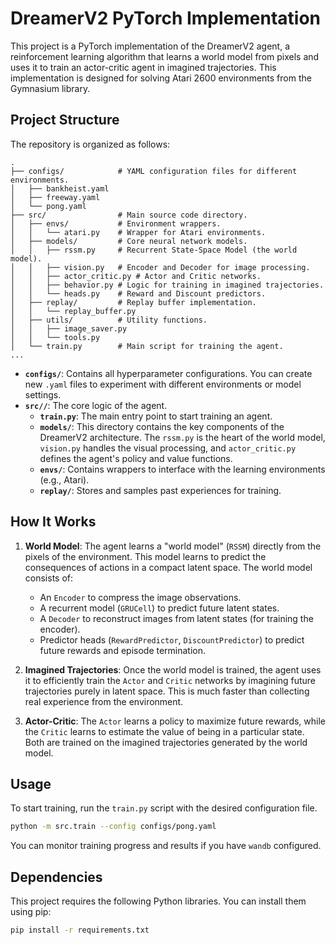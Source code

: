 # DreamerV2 PyTorch Implementation

This project is a PyTorch implementation of the DreamerV2 agent, a reinforcement learning algorithm that learns a world model from pixels and uses it to train an actor-critic agent in imagined trajectories. This implementation is designed for solving Atari 2600 environments from the Gymnasium library.

## Project Structure

The repository is organized as follows:

```
.
├── configs/            # YAML configuration files for different environments.
│   ├── bankheist.yaml
│   ├── freeway.yaml
│   └── pong.yaml
├── src/                # Main source code directory.
│   ├── envs/           # Environment wrappers.
│   │   └── atari.py    # Wrapper for Atari environments.
│   ├── models/         # Core neural network models.
│   │   ├── rssm.py     # Recurrent State-Space Model (the world model).
│   │   ├── vision.py   # Encoder and Decoder for image processing.
│   │   ├── actor_critic.py # Actor and Critic networks.
│   │   ├── behavior.py # Logic for training in imagined trajectories.
│   │   └── heads.py    # Reward and Discount predictors.
│   ├── replay/         # Replay buffer implementation.
│   │   └── replay_buffer.py
│   ├── utils/          # Utility functions.
│   │   ├── image_saver.py
│   │   └── tools.py
│   └── train.py        # Main script for training the agent.
...
```

-   **`configs/`**: Contains all hyperparameter configurations. You can create new `.yaml` files to experiment with different environments or model settings.
-   **`src//`**: The core logic of the agent.
    -   **`train.py`**: The main entry point to start training an agent.
    -   **`models/`**: This directory contains the key components of the DreamerV2 architecture. The `rssm.py` is the heart of the world model, `vision.py` handles the visual processing, and `actor_critic.py` defines the agent's policy and value functions.
    -   **`envs/`**: Contains wrappers to interface with the learning environments (e.g., Atari).
    -   **`replay/`**: Stores and samples past experiences for training.

## How It Works

1.  **World Model**: The agent learns a "world model" (`RSSM`) directly from the pixels of the environment. This model learns to predict the consequences of actions in a compact latent space. The world model consists of:
    -   An `Encoder` to compress the image observations.
    -   A recurrent model (`GRUCell`) to predict future latent states.
    -   A `Decoder` to reconstruct images from latent states (for training the encoder).
    -   Predictor heads (`RewardPredictor`, `DiscountPredictor`) to predict future rewards and episode termination.

2.  **Imagined Trajectories**: Once the world model is trained, the agent uses it to efficiently train the `Actor` and `Critic` networks by imagining future trajectories purely in latent space. This is much faster than collecting real experience from the environment.

3.  **Actor-Critic**: The `Actor` learns a policy to maximize future rewards, while the `Critic` learns to estimate the value of being in a particular state. Both are trained on the imagined trajectories generated by the world model.

## Usage

To start training, run the `train.py` script with the desired configuration file.

```bash
python -m src.train --config configs/pong.yaml
```

You can monitor training progress and results if you have `wandb` configured.

## Dependencies

This project requires the following Python libraries. You can install them using pip:

```bash
pip install -r requirements.txt
```
